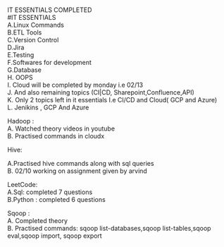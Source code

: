 #
IT ESSENTIALS COMPLETED<br>
#IT ESSENTIALS <br>
A.Linux Commands<br>
B.ETL Tools<br>
C.Version Control<br>
D.Jira<br>
E.Testing<br>
F.Softwares for development<br>
G.Database<br>
H. OOPS<br>
I. Cloud will be completed by monday  i.e 02/13 <br>
J. And also remaining topics (CI|CD, Sharepoint,Confluence,API) <br>
K. Only 2 topics left in it essentials I.e CI/CD and Cloud( GCP and Azure)<br>
L. Jenikins , GCP And Azure<br>


Hadoop : <br>
A. Watched theory videos in youtube<br>
B. Practised commands in cloudx<br>

Hive: <br>

A.Practised hive commands along with sql queries<br>
B. 02/10 working on assignment given by arvind<br>


LeetCode: <br>
A.Sql: completed 7 questions <br>
B.Python : completed 6 questions <br>

Sqoop : <br>
A. Completed theory <br>
B. Practised commands: sqoop list-databases,sqoop list-tables,sqoop eval,sqoop import, sqoop export <br>
